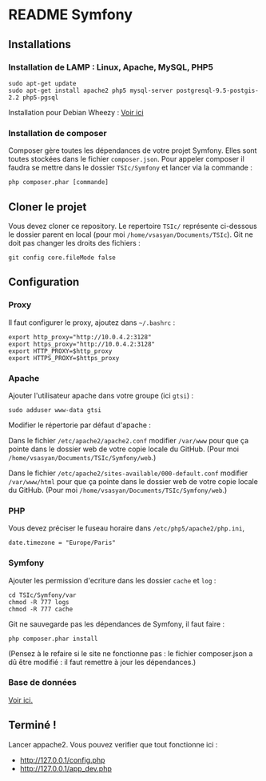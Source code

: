 # README Symfony


## Installations

### Installation de LAMP : Linux, Apache, MySQL, PHP5

    sudo apt-get update
    sudo apt-get install apache2 php5 mysql-server postgresql-9.5-postgis-2.2 php5-pgsql

Installation pour Debian Wheezy : [Voir ici](update-debian.md)

### Installation de composer

Composer gère toutes les dépendances de votre projet Symfony. Elles sont toutes stockées dans le fichier `composer.json`.
Pour appeler composer il faudra se mettre dans le dossier `TSIc/Symfony` et lancer via la commande :

    php composer.phar [commande]

## Cloner le projet

Vous devez cloner ce repository. Le repertoire `TSIc/` représente ci-dessous le dossier parent en local (pour moi `/home/vsasyan/Documents/TSIc`).
Git ne doit pas changer les droits des fichiers :

    git config core.fileMode false

## Configuration

### Proxy

Il faut configurer le proxy, ajoutez dans `~/.bashrc` :

    export http_proxy="http://10.0.4.2:3128"
    export https_proxy="http://10.0.4.2:3128"
    export HTTP_PROXY=$http_proxy
    export HTTPS_PROXY=$https_proxy

### Apache

Ajouter l'utilisateur apache dans votre groupe (ici `gtsi`) :

    sudo adduser www-data gtsi

Modifier le répertorie par défaut d'apache :

Dans le fichier `/etc/apache2/apache2.conf` modifier `/var/www` pour que ça pointe dans le dossier web de votre copie locale du GitHub. (Pour moi `/home/vsasyan/Documents/TSIc/Symfony/web`.)

Dans le fichier `/etc/apache2/sites-available/000-default.conf` modifier `/var/www/html` pour que ça pointe dans le dossier web de votre copie locale du GitHub. (Pour moi `/home/vsasyan/Documents/TSIc/Symfony/web`.)

### PHP

Vous devez préciser le fuseau horaire dans `/etc/php5/apache2/php.ini`,

    date.timezone = "Europe/Paris"

### Symfony

Ajouter les permission d'ecriture dans les dossier `cache` et `log` :

    cd TSIc/Symfony/var
    chmod -R 777 logs
    chmod -R 777 cache

Git ne sauvegarde pas les dépendances de Symfony, il faut faire :

    php composer.phar install

(Pensez à le refaire si le site ne fonctionne pas : le fichier composer.json a dû être modifié : il faut remettre à jour les dépendances.)

### Base de données

[Voir ici.](postgis.md)

## Terminé !

Lancer appache2. Vous pouvez verifier que tout fonctionne ici :
* http://127.0.0.1/config.php
* http://127.0.0.1/app_dev.php
